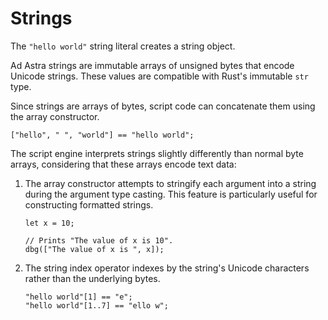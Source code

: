 <!------------------------------------------------------------------------------
  This file is part of "Ad Astra", an embeddable scripting programming
  language platform.

  This work is proprietary software with source-available code.

  To copy, use, distribute, or contribute to this work, you must agree to
  the terms of the General License Agreement:

  https://github.com/Eliah-Lakhin/ad-astra/blob/master/EULA.md

  The agreement grants a Basic Commercial License, allowing you to use
  this work in non-commercial and limited commercial products with a total
  gross revenue cap. To remove this commercial limit for one of your
  products, you must acquire a Full Commercial License.

  If you contribute to the source code, documentation, or related materials,
  you must grant me an exclusive license to these contributions.
  Contributions are governed by the "Contributions" section of the General
  License Agreement.

  Copying the work in parts is strictly forbidden, except as permitted
  under the General License Agreement.

  If you do not or cannot agree to the terms of this Agreement,
  do not use this work.

  This work is provided "as is", without any warranties, express or implied,
  except where such disclaimers are legally invalid.

  Copyright (c) 2024 Ilya Lakhin (Илья Александрович Лахин).
  All rights reserved.
------------------------------------------------------------------------------->

# Strings

The `"hello world"` string literal creates a string object.

Ad Astra strings are immutable arrays of unsigned bytes that encode Unicode
strings. These values are compatible with Rust's immutable `str` type.

Since strings are arrays of bytes, script code can concatenate them using the
array constructor.

```adastra
["hello", " ", "world"] == "hello world";
```

The script engine interprets strings slightly differently than normal byte
arrays, considering that these arrays encode text data:

1. The array constructor attempts to stringify each argument into a string
   during the argument type casting. This feature is particularly useful for
   constructing formatted strings.

   ```adastra
   let x = 10;
   
   // Prints "The value of x is 10".
   dbg(["The value of x is ", x]);
   ```

2. The string index operator indexes by the string's Unicode characters rather
   than the underlying bytes.

   ```adastra
   "hello world"[1] == "e";
   "hello world"[1..7] == "ello w";
   ```
